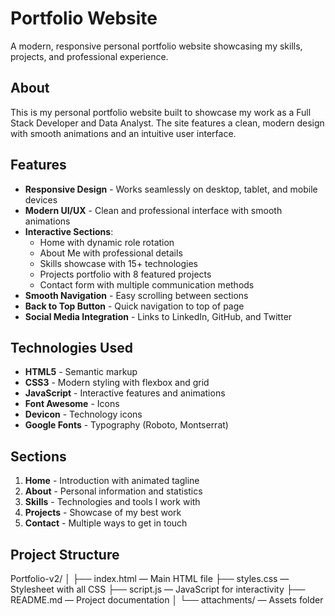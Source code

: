 # Portfolio Website

A modern, responsive personal portfolio website showcasing my skills, projects, and professional experience.

## About

This is my personal portfolio website built to showcase my work as a Full Stack Developer and Data Analyst. The site features a clean, modern design with smooth animations and an intuitive user interface.

## Features

- **Responsive Design** - Works seamlessly on desktop, tablet, and mobile devices
- **Modern UI/UX** - Clean and professional interface with smooth animations
- **Interactive Sections**:
  - Home with dynamic role rotation
  - About Me with professional details
  - Skills showcase with 15+ technologies
  - Projects portfolio with 8 featured projects
  - Contact form with multiple communication methods
- **Smooth Navigation** - Easy scrolling between sections
- **Back to Top Button** - Quick navigation to top of page
- **Social Media Integration** - Links to LinkedIn, GitHub, and Twitter

## Technologies Used

- **HTML5** - Semantic markup
- **CSS3** - Modern styling with flexbox and grid
- **JavaScript** - Interactive features and animations
- **Font Awesome** - Icons
- **Devicon** - Technology icons
- **Google Fonts** - Typography (Roboto, Montserrat)

## Sections

1. **Home** - Introduction with animated tagline
2. **About** - Personal information and statistics
3. **Skills** - Technologies and tools I work with
4. **Projects** - Showcase of my best work
5. **Contact** - Multiple ways to get in touch

## Project Structure

Portfolio-v2/
│
├── index.html — Main HTML file
├── styles.css — Stylesheet with all CSS
├── script.js — JavaScript for interactivity
├── README.md — Project documentation
│
└── attachments/ — Assets folder